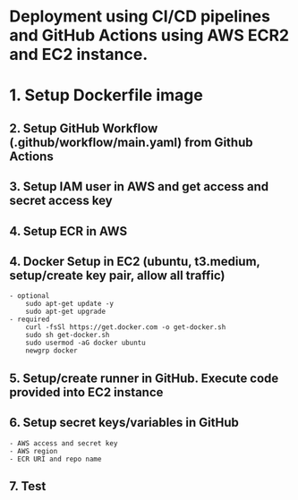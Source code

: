 # Deployment using CI/CD pipelines and GitHub Actions using AWS ECR2 and EC2 instance.    
# 1. Setup Dockerfile image
## 2. Setup GitHub Workflow (.github/workflow/main.yaml) from Github Actions
## 3. Setup IAM user in AWS and get access and secret access key
## 4. Setup ECR in AWS
## 4. Docker Setup in EC2 (ubuntu, t3.medium, setup/create key pair, allow all traffic)
    - optional
        sudo apt-get update -y
        sudo apt-get upgrade
    - required
        curl -fsSl https://get.docker.com -o get-docker.sh
        sudo sh get-docker.sh
        sudo usermod -aG docker ubuntu
        newgrp docker
## 5. Setup/create runner in GitHub. Execute code provided into EC2 instance
## 6. Setup secret keys/variables in GitHub
    - AWS access and secret key
    - AWS region
    - ECR URI and repo name
## 7. Test 